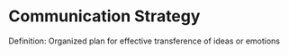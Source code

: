 # Communication Strategy

Definition: Organized plan for effective transference of ideas or emotions